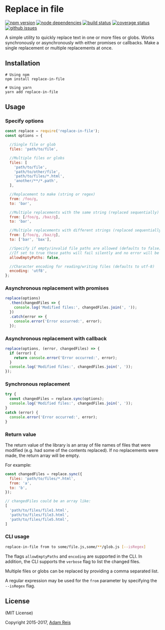 # Replace in file

[![npm version](https://img.shields.io/npm/v/replace-in-file.svg)](https://www.npmjs.com/package/replace-in-file)
[![node dependencies](https://david-dm.org/adamreisnz/replace-in-file.svg)](https://david-dm.org/adamreisnz/replace-in-file)
[![build status](https://travis-ci.org/adamreisnz/replace-in-file.svg?branch=master)](https://travis-ci.org/adamreisnz/replace-in-file)
[![coverage status](https://coveralls.io/repos/github/adamreisnz/replace-in-file/badge.svg?branch=master)](https://coveralls.io/github/adamreisnz/replace-in-file?branch=master)
[![github issues](https://img.shields.io/github/issues/adamreisnz/replace-in-file.svg)](https://github.com/adamreisnz/replace-in-file/issues)

A simple utility to quickly replace text in one or more files or globs. Works synchronously or asynchronously with either promises or callbacks. Make a single replacement or multiple replacements at once.

## Installation
```shell
# Using npm
npm install replace-in-file

# Using yarn
yarn add replace-in-file
```

## Usage

### Specify options

```js
const replace = require('replace-in-file');
const options = {

  //Single file or glob
  files: 'path/to/file',

  //Multiple files or globs
  files: [
    'path/to/file',
    'path/to/other/file',
    'path/to/files/*.html',
    'another/**/*.path',
  ],

  //Replacement to make (string or regex)
  from: /foo/g,
  to: 'bar',

  //Multiple replacements with the same string (replaced sequentially)
  from: [/foo/g, /baz/g],
  to: 'bar',

  //Multiple replacements with different strings (replaced sequentially)
  from: [/foo/g, /baz/g],
  to: ['bar', 'bax'],

  //Specify if empty/invalid file paths are allowed (defaults to false)
  //If set to true these paths will fail silently and no error will be thrown.
  allowEmptyPaths: false,

  //Character encoding for reading/writing files (defaults to utf-8)
  encoding: 'utf8',
};
```

### Asynchronous replacement with promises

```js
replace(options)
  .then(changedFiles => {
    console.log('Modified files:', changedFiles.join(', '));
  })
  .catch(error => {
    console.error('Error occurred:', error);
  });
```

### Asynchronous replacement with callback

```js
replace(options, (error, changedFiles) => {
  if (error) {
    return console.error('Error occurred:', error);
  }
  console.log('Modified files:', changedFiles.join(', '));
});
```

### Synchronous replacement

```js
try {
  const changedFiles = replace.sync(options);
  console.log('Modified files:', changedFiles.join(', '));
}
catch (error) {
  console.error('Error occurred:', error);
}
```

### Return value

The return value of the library is an array of file names of files that were modified (e.g.
had some of the contents replaced). If no replacements were made, the return array will be empty.

For example:

```js
const changedFiles = replace.sync({
  files: 'path/to/files/*.html',
  from: 'a',
  to: 'b',
});

// changedFiles could be an array like:
[
  'path/to/files/file1.html',
  'path/to/files/file3.html',
  'path/to/files/file5.html',
]
```

### CLI usage

```sh
replace-in-file from to some/file.js,some/**/glob.js [--isRegex]
```

The flags `allowEmptyPaths` and `encoding` are supported in the CLI.
In addition, the CLI supports the `verbose` flag to list the changed files.

Multiple files or globs can be replaced by providing a comma separated list.

A regular expression may be used for the `from` parameter by specifying the `--isRegex` flag.

## License
(MIT License)

Copyright 2015-2017, [Adam Reis](https://adam.reis.nz)
